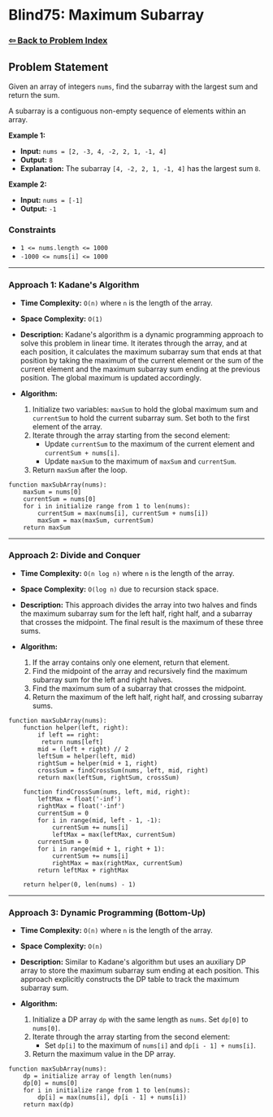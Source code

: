 # Blind75: Maximum Subarray

### [⇦ Back to Problem Index](../../index.md)

## Problem Statement

Given an array of integers `nums`, find the subarray with the largest sum and return the sum.

A subarray is a contiguous non-empty sequence of elements within an array.

**Example 1:**

-   **Input:** `nums = [2, -3, 4, -2, 2, 1, -1, 4]`
-   **Output:** `8`
-   **Explanation:** The subarray `[4, -2, 2, 1, -1, 4]` has the largest sum `8`.

**Example 2:**

-   **Input:** `nums = [-1]`
-   **Output:** `-1`

### Constraints

-   `1 <= nums.length <= 1000`
-   `-1000 <= nums[i] <= 1000`

---

### Approach 1: Kadane's Algorithm

-   **Time Complexity:** `O(n)` where `n` is the length of the array.
-   **Space Complexity:** `O(1)`
-   **Description:** Kadane's algorithm is a dynamic programming approach to solve this problem in linear time. It iterates through the array, and at each position, it calculates the maximum subarray sum that ends at that position by taking the maximum of the current element or the sum of the current element and the maximum subarray sum ending at the previous position. The global maximum is updated accordingly.
-   **Algorithm:**

    1. Initialize two variables: `maxSum` to hold the global maximum sum and `currentSum` to hold the current subarray sum. Set both to the first element of the array.
    2. Iterate through the array starting from the second element:
        - Update `currentSum` to the maximum of the current element and `currentSum + nums[i]`.
        - Update `maxSum` to the maximum of `maxSum` and `currentSum`.
    3. Return `maxSum` after the loop.

```pseudo
function maxSubArray(nums):
	maxSum = nums[0]
	currentSum = nums[0]
	for i in initialize range from 1 to len(nums):
		currentSum = max(nums[i], currentSum + nums[i])
		maxSum = max(maxSum, currentSum)
	return maxSum
```

---

### Approach 2: Divide and Conquer

-   **Time Complexity:** `O(n log n)` where `n` is the length of the array.
-   **Space Complexity:** `O(log n)` due to recursion stack space.
-   **Description:** This approach divides the array into two halves and finds the maximum subarray sum for the left half, right half, and a subarray that crosses the midpoint. The final result is the maximum of these three sums.
-   **Algorithm:**

    1. If the array contains only one element, return that element.
    2. Find the midpoint of the array and recursively find the maximum subarray sum for the left and right halves.
    3. Find the maximum sum of a subarray that crosses the midpoint.
    4. Return the maximum of the left half, right half, and crossing subarray sums.

```pseudo
function maxSubArray(nums):
	function helper(left, right):
		if left == right:
		 return nums[left]
		mid = (left + right) // 2
		leftSum = helper(left, mid)
		rightSum = helper(mid + 1, right)
		crossSum = findCrossSum(nums, left, mid, right)
		return max(leftSum, rightSum, crossSum)

	function findCrossSum(nums, left, mid, right):
		leftMax = float('-inf')
		rightMax = float('-inf')
		currentSum = 0
		for i in range(mid, left - 1, -1):
			currentSum += nums[i]
			leftMax = max(leftMax, currentSum)
		currentSum = 0
		for i in range(mid + 1, right + 1):
			currentSum += nums[i]
			rightMax = max(rightMax, currentSum)
		return leftMax + rightMax

	return helper(0, len(nums) - 1)
```

---

### Approach 3: Dynamic Programming (Bottom-Up)

-   **Time Complexity:** `O(n)` where `n` is the length of the array.
-   **Space Complexity:** `O(n)`
-   **Description:** Similar to Kadane's algorithm but uses an auxiliary DP array to store the maximum subarray sum ending at each position. This approach explicitly constructs the DP table to track the maximum subarray sum.
-   **Algorithm:**

    1. Initialize a DP array `dp` with the same length as `nums`. Set `dp[0]` to `nums[0]`.
    2. Iterate through the array starting from the second element:
        - Set `dp[i]` to the maximum of `nums[i]` and `dp[i - 1] + nums[i]`.
    3. Return the maximum value in the DP array.

```pseudo
function maxSubArray(nums):
	dp = initialize array of length len(nums)
	dp[0] = nums[0]
	for i in initialize range from 1 to len(nums):
		dp[i] = max(nums[i], dp[i - 1] + nums[i])
	return max(dp)
```
